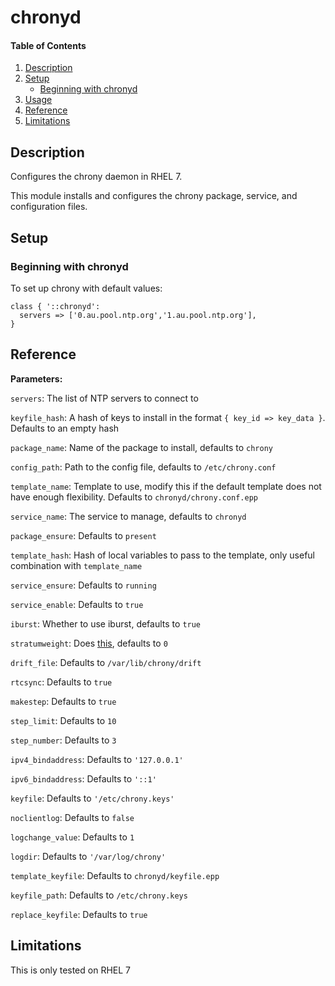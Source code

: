 # chronyd

#### Table of Contents

1. [Description](#description)
1. [Setup](#setup)
    * [Beginning with chronyd](#beginning-with-chronyd)
1. [Usage](#usage)
1. [Reference](#reference)
1. [Limitations](#limitations)

## Description

Configures the chrony daemon in RHEL 7.

This module installs and configures the chrony package, service, and configuration files.

## Setup

### Beginning with chronyd

To set up chrony with default values:

```puppet
class { '::chronyd':
  servers => ['0.au.pool.ntp.org','1.au.pool.ntp.org'],
}
```

## Reference

**Parameters:**

`servers`: The list of NTP servers to connect to

`keyfile_hash`: A hash of keys to install in the format `{ key_id => key_data }`. Defaults to an empty hash

`package_name`: Name of the package to install, defaults to `chrony`

`config_path`: Path to the config file, defaults to `/etc/chrony.conf`

`template_name`: Template to use, modify this if the default template does not have enough flexibility. Defaults to `chronyd/chrony.conf.epp`

`service_name`: The service to manage, defaults to `chronyd`

`package_ensure`: Defaults to `present`

`template_hash`: Hash of local variables to pass to the template, only useful combination with `template_name`

`service_ensure`: Defaults to `running`

`service_enable`: Defaults to `true`

`iburst`: Whether to use iburst, defaults to `true`

`stratumweight`: Does [this](http://chrony.tuxfamily.org/manual.html#stratumweight-directive), defaults to `0`

`drift_file`: Defaults to `/var/lib/chrony/drift`

`rtcsync`: Defaults to `true`

`makestep`: Defaults to `true`

`step_limit`: Defaults to `10`

`step_number`: Defaults to `3`

`ipv4_bindaddress`: Defaults to `'127.0.0.1'`

`ipv6_bindaddress`: Defaults to `'::1'`

`keyfile`: Defaults to `'/etc/chrony.keys'`

`noclientlog`: Defaults to `false`

`logchange_value`: Defaults to `1`

`logdir`: Defaults to `'/var/log/chrony'`

`template_keyfile`: Defaults to `chronyd/keyfile.epp`

`keyfile_path`: Defaults to `/etc/chrony.keys`

`replace_keyfile`: Defaults to `true`

## Limitations

This is only tested on RHEL 7
